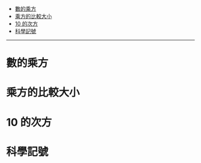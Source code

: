 * [數的乘方](#數的乘方)
* [乘方的比較大小](#乘方的比較大小)
* [10 的次方](#10的次方)
* [科學記號](#科學記號)

---

# 數的乘方
# 乘方的比較大小
# 10&nbsp;的次方
# 科學記號